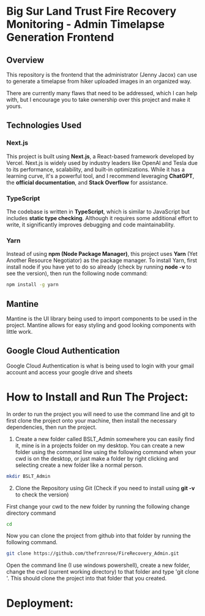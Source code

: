 # Big Sur Land Trust Fire Recovery Monitoring - Admin Timelapse Generation Frontend

## Overview

This repository is the frontend that the administrator (Jenny Jacox) can use to generate a timelapse from hiker uploaded images in an organized way.

There are currently many flaws that need to be addressed, which I can help with, but I encourage you to take ownership over this project and make it yours.

## Technologies Used

### Next.js

This project is built using **Next.js**, a React-based framework developed by Vercel. Next.js is widely used by industry leaders like OpenAI and Tesla due to its performance, scalability, and built-in optimizations. While it has a learning curve, it's a powerful tool, and I recommend leveraging **ChatGPT**, the **official documentation**, and **Stack Overflow** for assistance.

### TypeScript

The codebase is written in **TypeScript**, which is similar to JavaScript but includes **static type checking**. Although it requires some additional effort to write, it significantly improves debugging and code maintainability.

### Yarn

Instead of using **npm (Node Package Manager)**, this project uses **Yarn** (Yet Another Resource Negotiator) as the package manager. To install Yarn, first install node if you have yet to do so already (check by running **node -v** to see the version), then run the following node command:

```sh
npm install -g yarn
```

## Mantine

Mantine is the UI library being used to import components to be used in the project. Mantine allows for easy styling and good looking components with little work.

## Google Cloud Authentication

Google Cloud Authentication is what is being used to login with your gmail account and access your google drive and sheets

# How to Install and Run The Project:

In order to run the project you will need to use the command line and git to first clone the project onto your machine, then install the necessary dependencies, then run the project.

1. Create a new folder called BSLT_Admin somewhere you can easily find it, mine is in a projects folder on my desktop. You can create a new folder using the command line using the following command when your cwd is on the desktop, or just make a folder by right clicking and selecting create a new folder like a normal person.

```sh
mkdir BSLT_Admin
```

2. Clone the Repository using Git (Check if you need to install using **git -v** to check the version)

First change your cwd to the new folder by running the following change directory command

```sh
cd
```

Now you can clone the project from github into that folder by running the following command.

```sh
git clone https://github.com/thefrznrose/FireRecovery_Admin.git
```

Open the command line (I use windows powershell), create a new folder, change the cwd (current working directory) to that folder and type 'git clone <RepoHTTPSLinkFoundUnderGreenCodeButton>'. This should clone the project into that folder that you created.

# Deployment:
